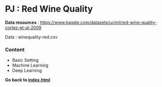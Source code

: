 # PJ : Red Wine Quality

**Data resources** : https://www.kaggle.com/datasets/uciml/red-wine-quality-cortez-et-al-2009

Data : winequality-red.csv

### Content
- Basic Setting
- Machine Learning
- Deep Learning

**Go back to [index.html](https://syoh5188.github.io/PJ_DLflask/index.html)**